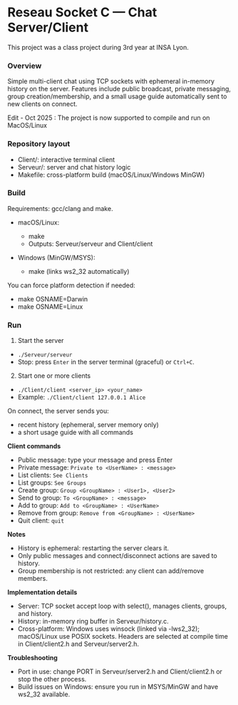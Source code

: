 # Reseau Socket C — Chat Server/Client

This project was a class project during 3rd year at INSA Lyon.

### Overview

Simple multi-client chat using TCP sockets with ephemeral in-memory history on the server. Features include public broadcast, private messaging, group creation/membership, and a small usage guide automatically sent to new clients on connect.

Edit - Oct 2025 :  The project is now supported to compile and run on MacOS/Linux

### Repository layout

- Client/: interactive terminal client
- Serveur/: server and chat history logic
- Makefile: cross-platform build (macOS/Linux/Windows MinGW)

### Build

Requirements: gcc/clang and make.

- macOS/Linux:
  - make
  - Outputs: Serveur/serveur and Client/client

- Windows (MinGW/MSYS):
  - make (links ws2_32 automatically)

You can force platform detection if needed:

- make OSNAME=Darwin
- make OSNAME=Linux

### Run

1) Start the server

- ```./Serveur/serveur```
- Stop: press ```Enter``` in the server terminal (graceful) or ```Ctrl+C```.

2) Start one or more clients

- ```./Client/client <server_ip> <your_name>```
- Example: ```./Client/client 127.0.0.1 Alice```

On connect, the server sends you:

- recent history (ephemeral, server memory only)
- a short usage guide with all commands

**Client commands**

- Public message: type your message and press Enter
- Private message: ```Private to <UserName> : <message>```
- List clients: ```See Clients```
- List groups: ```See Groups```
- Create group: ```Group <GroupName> : <User1>, <User2>```
- Send to group: ```To <GroupName> : <message>```
- Add to group: ```Add to <GroupName> : <UserName>```
- Remove from group: ```Remove from <GroupName> : <UserName>```
- Quit client: ```quit```

**Notes**

- History is ephemeral: restarting the server clears it.
- Only public messages and connect/disconnect actions are saved to history.
- Group membership is not restricted: any client can add/remove members.

**Implementation details**

- Server: TCP socket accept loop with select(), manages clients, groups, and history.
- History: in-memory ring buffer in Serveur/history.c.
- Cross-platform: Windows uses winsock (linked via -lws2_32); macOS/Linux use POSIX sockets. Headers are selected at compile time in Client/client2.h and Serveur/server2.h.

**Troubleshooting**

- Port in use: change PORT in Serveur/server2.h and Client/client2.h or stop the other process.
- Build issues on Windows: ensure you run in MSYS/MinGW and have ws2_32 available.
